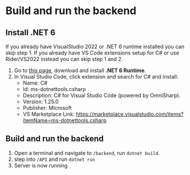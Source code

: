 # Build and run the backend

## Install .NET 6
If you already have VisualStudio 2022 or .NET 6 runtime installed you can skip step 1. If you already have VS Code extensions setup for C# or use Rider/VS2022 instead you can skip step 1 and 2.
1. Go to [this page](https://dotnet.microsoft.com/en-us/download/visual-studio-sdks), download and install **.NET 6 Runtime**.
2. In Visual Studio Code, click extension and search for C# and install:
   * Name: C#
   * Id: ms-dotnettools.csharp
   * Description: C# for Visual Studio Code (powered by OmniSharp).
   * Version: 1.25.0
   * Publisher: Microsoft
   * VS Marketplace Link: https://marketplace.visualstudio.com/items?itemName=ms-dotnettools.csharp

## Build and run the backend

1. Open a terminal and navigate to `/backend`, run `dotnet build`.
2. step into `/API` and run `dotnet run`
3. Server is now running
